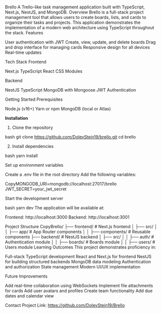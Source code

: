 Brello
A Trello-like task management application built with TypeScript, Next.js, NestJS, and MongoDB.
Overview
Brello is a full-stack project management tool that allows users to create boards, lists, and cards to organize their tasks and projects. This application demonstrates the implementation of a modern web architecture using TypeScript throughout the stack.
Features

User authentication with JWT
Create, view, update, and delete boards
Drag and drop interface for managing cards
Responsive design for all devices
Real-time updates

Tech Stack
Frontend

Next.js
TypeScript
React
CSS Modules

Backend

NestJS
TypeScript
MongoDB with Mongoose
JWT Authentication

Getting Started
Prerequisites

Node.js (v16+)
Yarn or npm
MongoDB (local or Atlas)

**Installation**

1. Clone the repository

bash
git clone https://github.com/DolevStein19/brello.git
cd brello

2. Install dependencies

bash
yarn install

Set up environment variables

Create a .env file in the root directory
Add the following variables:

CopyMONGODB_URI=mongodb://localhost:27017/brello
JWT_SECRET=your_jwt_secret

Start the development server

bash
yarn dev
The application will be available at:

Frontend: http://localhost:3000
Backend: http://localhost:3001

Project Structure
CopyBrello/
├── frontend/           # Next.js frontend
│   ├── src/
│   │   ├── app/        # App Router components
│   │   ├── components/ # Reusable components
├── backend/            # NestJS backend
│   ├── src/
│   │   ├── auth/       # Authentication module
│   │   ├── boards/     # Boards module
│   │   ├── users/      # Users module
Learning Outcomes
This project demonstrates proficiency in:

Full-stack TypeScript development
React and Next.js for frontend
NestJS for building structured backends
MongoDB data modeling
Authentication and authorization
State management
Modern UI/UX implementation

Future Improvements

Add real-time collaboration using WebSockets
Implement file attachments for cards
Add user avatars and profiles
Create team functionality
Add due dates and calendar view

Contact
Project Link: https://github.com/DolevStein19/Brello
